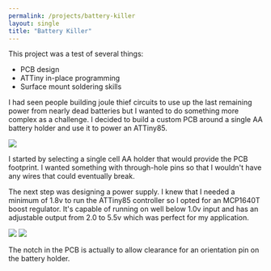 ```yaml
---
permalink: /projects/battery-killer
layout: single
title: "Battery Killer"
---
```


This project was a test of several things:
* PCB design
* ATTiny in-place programming
* Surface mount soldering skills

I had seen people building joule thief circuits to use up the last remaining power from nearly dead batteries but I wanted to do something more complex as a challenge. I decided to build a custom PCB around a single AA battery holder and use it to power an ATTiny85.

<img src="https://media.darkwire.com/battery-killer/battery_killer.jpg">

I started by selecting a single cell AA holder that would provide the PCB footprint. I wanted something with through-hole pins so that I wouldn't have any wires that could eventually break.

The next step was designing a power supply. I knew that I needed a minimum of 1.8v to run the ATTiny85 controller so I opted for an MCP1640T boost regulator. It's capable of running on well below 1.0v input and has an adjustable output from 2.0 to 5.5v which was perfect for my application.

<img src="https://media.darkwire.com/battery-killer/board_top.png">
<img src="https://media.darkwire.com/battery-killer/board_bottom.png">

The notch in the PCB is actually to allow clearance for an orientation pin on the battery holder.
